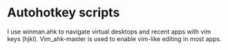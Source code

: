 # Autohotkey scripts

I use winman.ahk to navigate virtual desktops and recent apps with vim keys (hjkl). Vim_ahk-master is used to enable vim-like editing in most apps.
